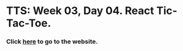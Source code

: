 # TTS: Week 03, Day 04. React Tic-Tac-Toe.

### Click [here](https://enier290188.github.io/tts-w03-d04-react-tic-tac-toe/ "https://enier290188.github.io/tts-w03-d04-react-tic-tac-toe/") to go to the website.
